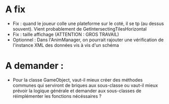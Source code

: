 # A fix
- Fix : quand le joueur colle une plateforme sur le coté, il se tp (au dessus souvent). Vient probablement de GetIntersectingTilesHorizontal
- Fix : taille affichage (ATTENTION : GROS TRAVAIL)
- Optionnel : Dans l'AnimManager, on pourrait rajouter une vérification de l'instance XML des données vis à vis d'un schéma



# A demander :
- Pour la classe GameObject, vaut-il mieux créer des méthodes communes qui serviront de briques aux sous-classe
  ou vaut-il mieux prévoir la logique générale et demander aux sous-classes de réimplémenter les fonctions nécéssaires ?